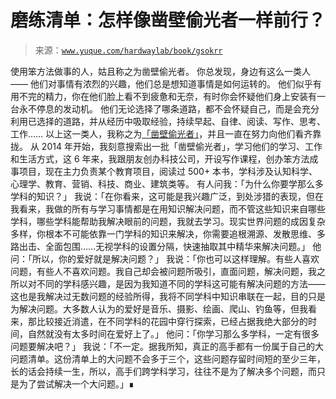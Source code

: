 # 磨练清单：怎样像凿壁偷光者一样前行？

> 来源：[`www.yuque.com/hardwaylab/book/gsokrr`](https://www.yuque.com/hardwaylab/book/gsokrr)

<ne-quote id="u20c40e08" data-lake-id="u20c40e08"><ne-p id="a20d224c568e48b9d67847a2c66a8c01_p_0" data-lake-id="a20d224c568e48b9d67847a2c66a8c01_p_0"><ne-text id="u1bf1b9d5">使用笨方法做事的人，姑且称之为凿壁偷光者。</ne-text></ne-p></ne-quote> <ne-p id="uc6f6f106" data-lake-id="uc6f6f106"><ne-text id="u8053b4e9">你总发现，身边有这么一类人——</ne-text></ne-p> <ne-p id="51c8e5ae7303dff38831e7f65d923ca7" data-lake-id="51c8e5ae7303dff38831e7f65d923ca7"><ne-text id="uc6379086">他们对事情有浓烈的兴趣，他们总是想知道事情是如何运转的。</ne-text></ne-p> <ne-p id="992c1efc8dbc8b72716f6689f8847491" data-lake-id="992c1efc8dbc8b72716f6689f8847491"><ne-text id="u449a7165">他们似乎有用不完的精力，你在他们脸上看不到疲惫和无奈，有时你会怀疑他们身上安装有一台永不停息的发动机。</ne-text></ne-p> <ne-p id="442a92f2182d465e29aaf7b8f177dc50" data-lake-id="442a92f2182d465e29aaf7b8f177dc50"><ne-text id="u5b67c8b4">他们无论选择了哪条道路，都不会怀疑自己，而是会充分利用已选择的道路，并从经历中吸取经验，持续早起、自律、阅读、写作、思考、工作……</ne-text></ne-p> <ne-p id="085522445b7ee6492e87acdb517d9fa5" data-lake-id="085522445b7ee6492e87acdb517d9fa5"><ne-text id="u12fdd6db">以上这一类人，我称之为</ne-text>[<ne-text id="u400c8b24">「凿壁偷光者」</ne-text>](https://www.cnfeat.com/blog/2019/03/19/BeStriver/)<ne-text id="uba2c040f">，并且一直在努力向他们看齐靠拢。</ne-text></ne-p> <ne-p id="8f9d0b5a76f42f41a1bc2c3fa17cb93c" data-lake-id="8f9d0b5a76f42f41a1bc2c3fa17cb93c"><ne-text id="ub477be31">从 2014 年开始，我刻意搜索出一批「凿壁偷光者」，学习他们的学习、工作和生活方式，这 6 年来，我跟朋友创办科技公司，开设写作课程，创办笨方法成事项目，现在主力负责某个教育项目，阅读过 500+ 本书，学科涉及认知科学、心理学、教育、营销、科技、商业、建筑类等。</ne-text></ne-p> <ne-p id="ced2a4c8640402b8c196bf7f546251a1" data-lake-id="ced2a4c8640402b8c196bf7f546251a1"><ne-text id="u371839b9">有人问我：「为什么你要学那么多学科的知识？」</ne-text></ne-p> <ne-p id="4483e080860371daed9152b3c73574f3" data-lake-id="4483e080860371daed9152b3c73574f3"><ne-text id="ua78b5953">我说：「在你看来，这可能是我兴趣广泛，到处涉猎的表现，但在我看来，我做的所有与学习事情都是在用知识解决问题，而不管这些知识来自哪些学科，哪些学科能帮助我解决眼前的问题，我就去学习。现实世界问题的成因复杂多样，你根本不可能依靠一门学科的知识来解决，你需要追根溯源、发散思维、多路出击、全面包围……无视学科的设置分隔，快速抽取其中精华来解决问题。」</ne-text></ne-p> <ne-p id="b1eec4c68bff66ed83c4b05045e4287a" data-lake-id="b1eec4c68bff66ed83c4b05045e4287a"><ne-text id="u881db9fc">他问：「所以，你的爱好就是解决问题？」</ne-text></ne-p> <ne-p id="9ef1867264b8a7c3cfa8f3891416bfe6" data-lake-id="9ef1867264b8a7c3cfa8f3891416bfe6"><ne-text id="u5eab084b">我说：「你也可以这样理解。有些人喜欢问题，有些人不喜欢问题。我自己却会被问题所吸引，直面问题，解决问题，我之所以对不同的学科感兴趣，是因为我知道不同的学科这可能有解决问题的方法——这也是我解决过无数问题的经验所得，我将不同学科中知识串联在一起，目的只是为解决问题。大多数人认为的爱好是音乐、摄影、绘画、爬山、钓鱼等，但我看来，那比较接近消遣，</ne-text><ne-text id="uf2dd3b66">在不同学科的花园中穿行探索，已经占据我绝大部分的时间，自然就没有太多时间在爱好上了。</ne-text><ne-text id="u58f0dac9">」</ne-text></ne-p> <ne-p id="db5e0b4113e332953c6ca7fc8f1efc02" data-lake-id="db5e0b4113e332953c6ca7fc8f1efc02"><ne-text id="u83eac4d6">他问：「你学习那么多学科，一定有很多问题要解决吧？」</ne-text></ne-p> <ne-p id="7b67fcb212c8e2bf4094b49963171d21" data-lake-id="7b67fcb212c8e2bf4094b49963171d21"><ne-text id="u07f0c593">我说：「不一定。据我所知，真正的高手都有一份属于自己的大问题清单。这份清单上的大问题不会多于三个，这些问题存留时间短的至少三年，长的话会持续一生，所以，高手们跨学科学习，往往不是为了解决多个问题，而只是为了尝试解决一个大问题。」∎</ne-text></ne-p>